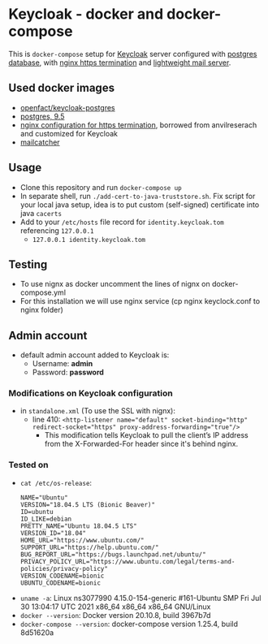 # Keycloak  - docker and docker-compose

This is `docker-compose` setup for [Keycloak](http://www.keycloak.org/) server configured with [postgres database](https://www.postgresql.org/),  with [nginx https termination](https://www.nginx.com/) and [lightweight mail server](https://mailcatcher.me/).


## Used docker images

 * [openfact/keycloak-postgres](https://hub.docker.com/r/openfact/keycloak-postgres)
 * [postgres, 9.5](https://hub.docker.com/_/postgres/)
 * [nginx configuration for https termination](https://github.com/anvilresearch/nginx), borrowed from anvilreserach and customized for Keycloak
 * [mailcatcher](https://hub.docker.com/r/schickling/mailcatcher/)

## Usage

 * Clone this repository and run `docker-compose up`
 * In separate shell, run `./add-cert-to-java-truststore.sh`. Fix script for your local java setup, idea is to put custom (self-signed) certificate into java `cacerts`
 * Add to your `/etc/hosts` file record for `identity.keycloak.tom` referencing `127.0.0.1`
   * `127.0.0.1	identity.keycloak.tom`


## Testing

 * To use nignx as docker uncomment the lines of nignx on docker-compose.yml
 * For this installation we will use nginx service (cp nginx keyclock.conf to nginx folder)

## Admin account
 * default admin account added to Keycloak is:
   * Username: **admin**
   * Password: **password**


### Modifications on Keycloak configuration

 * in `standalone.xml` (To use the SSL with nignx):
   * line 410: ```<http-listener name="default" socket-binding="http" redirect-socket="https" proxy-address-forwarding="true"/>```
     * This modification tells Keycloak to pull the client’s IP address from the X-Forwarded-For header since it's behind nginx.



### Tested on
 * `cat /etc/os-release`:
    ```
    NAME="Ubuntu"
    VERSION="18.04.5 LTS (Bionic Beaver)"
    ID=ubuntu
    ID_LIKE=debian
    PRETTY_NAME="Ubuntu 18.04.5 LTS"
    VERSION_ID="18.04"
    HOME_URL="https://www.ubuntu.com/"
    SUPPORT_URL="https://help.ubuntu.com/"
    BUG_REPORT_URL="https://bugs.launchpad.net/ubuntu/"
    PRIVACY_POLICY_URL="https://www.ubuntu.com/legal/terms-and-policies/privacy-policy"
    VERSION_CODENAME=bionic
    UBUNTU_CODENAME=bionic
    ```
 * `uname -a`: Linux ns3077990 4.15.0-154-generic #161-Ubuntu SMP Fri Jul 30 13:04:17 UTC 2021 x86_64 x86_64 x86_64 GNU/Linux
 * `docker --version`: Docker version 20.10.8, build 3967b7d
 * `docker-compose --version`: docker-compose version 1.25.4, build 8d51620a

